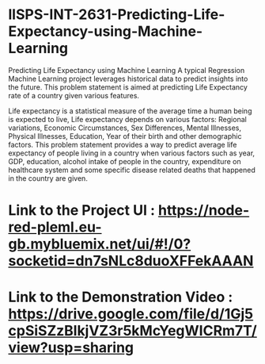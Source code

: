 # llSPS-INT-2631-Predicting-Life-Expectancy-using-Machine-Learning
Predicting Life Expectancy using Machine Learning
A typical Regression Machine Learning project leverages historical data to predict insights into the future. 
This problem statement is aimed at predicting Life Expectancy rate of a country given various features.

Life expectancy is a statistical measure of the average time a human being is expected to live, Life expectancy depends on various factors:
Regional variations, Economic Circumstances, Sex Differences, Mental Illnesses, Physical Illnesses, Education, Year of their birth and 
other demographic factors. 
This problem statement provides a way to predict average life expectancy of people living in a country when various factors such as year,
GDP, education, alcohol intake of people in the country, expenditure on healthcare system and some specific disease related deaths that 
happened in the country are given.

# Link to the Project UI : https://node-red-pleml.eu-gb.mybluemix.net/ui/#!/0?socketid=dn7sNLc8duoXFFekAAAN 
# Link to the Demonstration Video : https://drive.google.com/file/d/1Gj5cpSiSZzBlkjVZ3r5kMcYegWICRm7T/view?usp=sharing 
